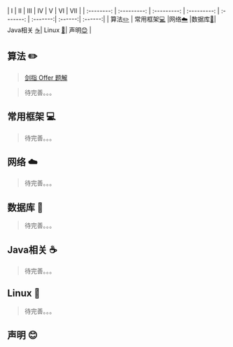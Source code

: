 | Ⅰ | Ⅱ | Ⅲ | Ⅳ | Ⅴ | Ⅵ | Ⅶ |
| :--------: | :---------: | :---------: | :---------: | :-------: | :-------:| :------:| :------:|
| 算法[:pencil2:](#算法-pencil2) | 常用框架[:computer:](#操作系统-computer)  |网络[:cloud:](#网络-cloud)  |数据库[:floppy_disk:](#数据库-floppy_disk)| Java相关 [:coffee:](#java-coffee)| Linux [:cactus:](#Linux-:cactus:)| 声明[:blush:](#声明-blush) |



## 算法 :pencil2:

> [剑指 Offer 题解](https://github.com/gyl-coder/InterviewNotebook/blob/master/src/algorithm/%E5%89%91%E6%8C%87Offer%E9%A2%98%E8%A7%A3.md)

> 待完善。。。

## 常用框架 :computer:

> 待完善。。。


## 网络 :cloud:

> 待完善。。。


## 数据库 :floppy_disk:

> 待完善。。。

## Java相关 :coffee:

> 待完善。。。

## Linux :cactus:

> 待完善。。。

## 声明 :blush:





